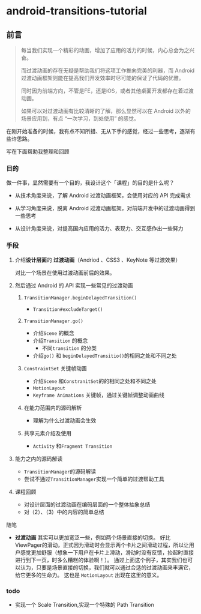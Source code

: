 # android-transitions-tutorial


## 前言
> 每当我们实现一个精彩的动画，增加了应用的活力的时候，内心总会为之兴奋。
>
> 而过渡动画的存在无疑是帮助我们将这项工作推向完美的利器，而 Android 过渡动画框架则能在提高我们开发效率时尽可能的保证了代码的优雅。
>
> 同时因为前端方向，不管是FE，还是iOS，或者其他桌面开发都存在着过渡动画。
>
> 如果可以对过渡动画有比较清晰的了解，那么显然可以在 Android 以外的场景应用到，有点 “一次学习，到处使用” 的感觉。

在刚开始准备的时候，我有点不知所措、无从下手的感觉，经过一些思考，逐渐有些许思路。

写在下面帮助我整理和回顾

### 目的

做一件事，显然需要有一个目的，我设计这个「课程」的目的是什么呢？

* 从技术角度来说，了解 Android 过渡动画框架，会使用对应的 API 完成需求

* 从学习角度来说，脱离 Android 过渡动画框架，对前端开发中的过渡动画得到一些思考

* 从设计角度来说，对提高国内应用的活力、表现力、交互感作出一些努力



### 手段

1. 介绍**设计层面**的 **过渡动画**（Andriod 、CSS3 、KeyNote 等过渡效果）

   对比一个场景在使用过渡动画前后的效果。

2. 然后通过 Android 的 API 实现一些常见的过渡动画 

   1. `TransitionManager.beginDelayedTransition()`
      * `Transition#excludeTarget()`
   2. `TransitionManager.go()`
      * 介绍`Scene` 的概念
      * 介绍`Transition` 的概念
        * 不同`transition` 的分类
      * 介绍`go()` 和 `beginDelayedTransitio()`的相同之处和不同之处
   3. `ConstraintSet` 关键帧动画
      * 介绍`Scene` 和`ConstranitSet`的的相同之处和不同之处
      * `MotionLayout`
      * `Keyframe Animations` 关键帧，通过关键帧调整动画曲线
   4. 在能力范围内的源码解析

      * 理解为什么过渡动画会生效
   5. 共享元素介绍及使用
      * `Activity` 和`Fragment Transition` 

3. 能力之内的源码解读
   * `TransitionManager`的源码解读
   * 尝试不通过`TransitionManager`实现一个简单的过渡帮助工具

4. 课程回顾
   * 对设计层面的过渡动画在编码层面的一个整体抽象总结
   * 对（2）、（3）中的内容的简单总结


随笔
* **过渡动画** 其实可以更加宽泛一些，例如两个场景直接的切换。
  好比ViewPager的滑动，正式因为滑动时会显示两个卡片之间滑动过程，所以让用户感觉更加舒服（想象一下用户在卡片上滑动，滑动时没有反馈，抬起时直接进行到下一页，时多么糟糕的体验啊！）。
  通过上面这个例子，其实我们也可以认为，只要是场景直接的切换，我们就可以通过合适的过渡动画来丰满它，给它更多的生命力。
  这也是 `MotionLayout` 出现在这里的意义。

### todo 
* 实现一个 Scale Transition,实现一个特殊的 Path Transition

